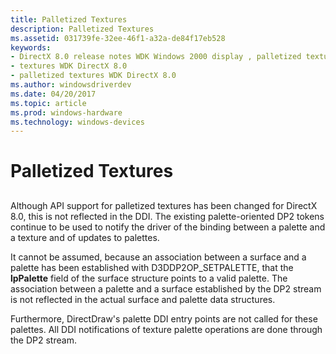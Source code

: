 ```yaml
---
title: Palletized Textures
description: Palletized Textures
ms.assetid: 031739fe-32ee-46f1-a32a-de84f17eb528
keywords:
- DirectX 8.0 release notes WDK Windows 2000 display , palletized textures
- textures WDK DirectX 8.0
- palletized textures WDK DirectX 8.0
ms.author: windowsdriverdev
ms.date: 04/20/2017
ms.topic: article
ms.prod: windows-hardware
ms.technology: windows-devices
---
```


# Palletized Textures


## <span id="ddk_palettized_textures_gg"></span><span id="DDK_PALETTIZED_TEXTURES_GG"></span>


Although API support for palletized textures has been changed for DirectX 8.0, this is not reflected in the DDI. The existing palette-oriented DP2 tokens continue to be used to notify the driver of the binding between a palette and a texture and of updates to palettes.

It cannot be assumed, because an association between a surface and a palette has been established with D3DDP2OP\_SETPALETTE, that the **lpPalette** field of the surface structure points to a valid palette. The association between a palette and a surface established by the DP2 stream is not reflected in the actual surface and palette data structures.

Furthermore, DirectDraw's palette DDI entry points are not called for these palettes. All DDI notifications of texture palette operations are done through the DP2 stream.

 

 





